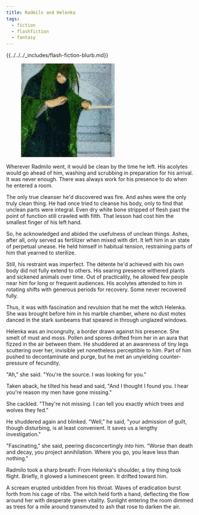 ```yaml
---
title: Radmilo and Helenka
tags:
  - fiction
  - flashfiction
  - fantasy
---
```


{{../../../_includes/flash-fiction-blurb.md}}

<!--more-->

<figure class="wide"><img src="./cover.png" /></figure>

Wherever Radmilo went, it would be clean by the time he left. His acolytes would go ahead of him, washing and scrubbing in preparation for his arrival. It was never enough. There was always work for his presence to do when he entered a room.

The only true cleanser he'd discovered was fire. And ashes were the only truly clean thing. He had once tried to cleanse his body, only to find that unclean parts were integral. Even dry white bone stripped of flesh past the point of function still crawled with filth. That lesson had cost him the smallest finger of his left hand.

So, he acknowledged and abided the usefulness of unclean things. Ashes, after all, only served as fertilizer when mixed with dirt. It left him in an state of perpetual unease. He held himself in habitual tension, restraining parts of him that yearned to sterilize.

Still, his restraint was imperfect. The détente he'd achieved with his own body did not fully extend to others. His searing presence withered plants and sickened animals over time. Out of practicality, he allowed few people near him for long or frequent audiences. His acolytes attended to him in rotating shifts with generous periods for recovery. Some never recovered fully.

Thus, it was with fascination and revulsion that he met the witch Helenka. She was brought before him in his marble chamber, where no dust motes danced in the stark sunbeams that speared in through unglazed windows.

Helenka was an incongruity, a border drawn against his presence. She smelt of must and moss. Pollen and spores drifted from her in an aura that fizzed in the air between them. He shuddered at an awareness of tiny legs scuttering over her, invisible yet nonetheless perceptible to him. Part of him pushed to decontaminate and purge, but he met an unyielding counter-pressure of fecundity.

"Ah," she said. "You're the source. I was looking for you."

Taken aback, he tilted his head and said, "And I thought I found you. I hear you're reason my men have gone missing."

She cackled. "They're not missing. I can tell you exactly which trees and wolves they fed."

He shuddered again and blinked. "Well," he said, "your admission of guilt, though disturbing, is at least convenient. It saves us a lengthy investigation."

"Fascinating," she said, peering disconcertingly *into* him. "Worse than death and decay, you project annihilation. Where you go, you leave less than nothing."

Radmilo took a sharp breath: From Helenka's shoulder, a tiny thing took flight. Briefly, it glowed a luminescent green. It drifted toward him.

A scream erupted unbidden from his throat. Waves of eradication burst forth from his cage of ribs. The witch held forth a hand, deflecting the flow around her with desperate green vitality. Sunlight entering the room dimmed as trees for a mile around transmuted to ash that rose to darken the air.
